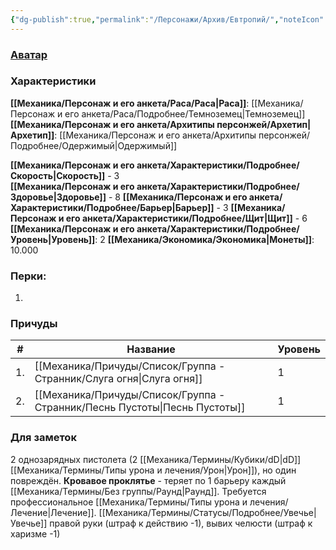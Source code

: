 ```yaml
---
{"dg-publish":true,"permalink":"/Персонажи/Архив/Евтропий/","noteIcon":"","created":"2025-08-21T13:47:23.955+03:00","updated":"2025-09-02T20:42:51.721+03:00"}
---
```


### [Аватар](Евтропий.jpeg)
### Характеристики
**[[Механика/Персонаж и его анкета/Раса/Раса\|Раса]]**: [[Механика/Персонаж и его анкета/Раса/Подробнее/Темноземец\|Темноземец]]
**[[Механика/Персонаж и его анкета/Архитипы персонжей/Архетип\|Архетип]]**: [[Механика/Персонаж и его анкета/Архитипы персонжей/Подробнее/Одержимый\|Одержимый]]

 **[[Механика/Персонаж и его анкета/Характеристики/Подробнее/Скорость\|Скорость]]** - 3  
 **[[Механика/Персонаж и его анкета/Характеристики/Подробнее/Здоровье\|Здоровье]]** - 8
 **[[Механика/Персонаж и его анкета/Характеристики/Подробнее/Барьер\|Барьер]]** - 3
 **[[Механика/Персонаж и его анкета/Характеристики/Подробнее/Щит\|Щит]]** - 6  
 **[[Механика/Персонаж и его анкета/Характеристики/Подробнее/Уровень\|Уровень]]**: 2
**[[Механика/Экономика/Экономика\|Монеты]]**: 10.000  

### Перки:
1. 

### Причуды

| #   | Название          | Уровень |
| --- | ----------------- | ------- |
| 1.  | [[Механика/Причуды/Список/Группа - Странник/Слуга огня\|Слуга огня]]    | 1       |
| 2.  | [[Механика/Причуды/Список/Группа - Странник/Песнь Пустоты\|Песнь Пустоты]] | 1       |


### Для заметок
2 однозарядных пистолета (2 [[Механика/Термины/Кубики/dD\|dD]] [[Механика/Термины/Типы урона и лечения/Урон\|Урон]]), но один повреждён.
**Кровавое проклятье** - теряет по 1 барьеру каждый [[Механика/Термины/Без группы/Раунд\|Раунд]]. Требуется профессиональное [[Механика/Термины/Типы урона и лечения/Лечение\|Лечение]].
[[Механика/Термины/Статусы/Подробнее/Увечье\|Увечье]] правой руки (штраф к действию -1), вывих челюсти (штраф к харизме -1)

